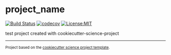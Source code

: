 project_name
==============================
[![Build Status](https://travis-ci.com/jbusecke/project_name.svg?branch=master)](https://travis-ci.com/jbusecke/project_name)
[![codecov](https://codecov.io/gh/jbusecke/project_name/branch/master/graph/badge.svg)](https://codecov.io/gh/jbusecke/project_name)
[![License:MIT](https://img.shields.io/badge/License-MIT-lightgray.svg?style=flt-square)](https://opensource.org/licenses/MIT)

test project created with cookiecutter-science-project

--------

<p><small>Project based on the <a target="_blank" href="https://github.com/jbusecke/cookiecutter-science-project">cookiecutter science project template</a>.</small></p>
